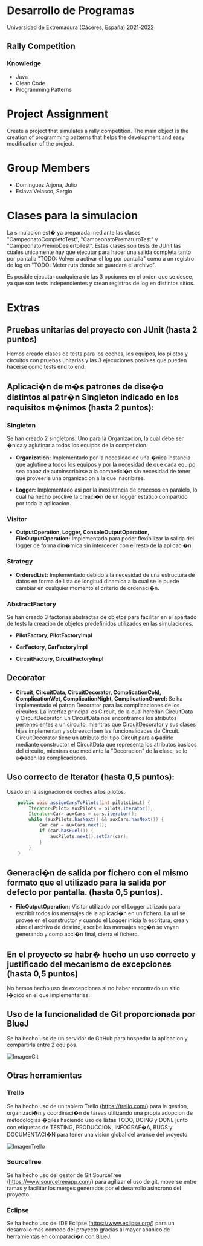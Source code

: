 # Desarrollo de Programas

Universidad de Extremadura (Cáceres, España)
2021-2022

## Rally Competition

### Knowledge

- Java
- Clean Code
- Programming Patterns

# Project Assignment

Create a project that simulates a rally competition. The main object is the creation of programming patterns that helps the development and easy modification of the project.

# Group Members

- Dominguez Arjona, Julio
- Eslava Velasco, Sergio

# Clases para la simulacion

La simulacion est� ya preparada mediante las clases "CampeonatoCompletoTest", "CampeonatoPrematuroTest" y "CampeonatoPremioDesiertoTest". Estas clases son tests de JUnit las cuales unicamente hay que ejecutar para hacer una salida completa tanto por pantalla "TODO: Volver a activar el log por pantalla" como a un registro de log en "TODO: Meter ruta donde se guardara el archivo".

Es posible ejecutar cualquiera de las 3 opciones en el orden que se desee, ya que son tests independientes y crean registros de log en distintos sitios.

# Extras

## Pruebas unitarias del proyecto con JUnit (hasta 2 puntos)
Hemos creado clases de tests para los coches, los equipos, los pilotos y circuitos con pruebas unitarias y las 3 ejecuciones posibles que pueden hacerse como tests end to end.

## Aplicaci�n de m�s patrones de dise�o distintos al patr�n Singleton indicado en los requisitos m�nimos (hasta 2 puntos):

### Singleton

Se han creado 2 singletons. Uno para la Organizacion, la cual debe ser �nica y aglutinar a todos los equipos de la competicion.

- **Organization:** Implementado por la necesidad de una �nica instancia que aglutine a todos los equipos y por la necesidad de que cada equipo sea capaz de autoinscribirse a la competici�n sin necesidad de tener que proveerle una organizacion a la que inscribirse.

- **Logger:** Implementado asi por la inexistencia de procesos en paralelo, lo cual ha hecho proclive la creaci�n de un logger estatico compartido por toda la aplicacion.

### Visitor

- **OutputOperation, Logger, ConsoleOutputOperation, FileOutputOperation:** Implementado para poder flexibilizar la salida del logger de forma din�mica sin interceder con el resto de la aplicaci�n.

### Strategy

- **OrderedList:** Implementado debido a la necesidad de una estructura de datos en forma de lista de longitud dinamica a la cual se le puede cambiar en cualquier momento el criterio de ordenaci�n.

### AbstractFactory

Se han creado 3 factorias abstractas de objetos para facilitar en el apartado de tests la creacion de objetos predefinidos utilizados en las simulaciones.

- **PilotFactory, PilotFactoryImpl**

- **CarFactory, CarFactoryImpl**

- **CircuitFactory, CircuitFactoryImpl**

## Decorator

- **Circuit, CircuitData, CircuitDecorator, ComplicationCold, ComplicationWet, ComplicationNight, ComplicationGravel:** Se ha implementado el patron Decorator para las complicaciones de los circuitos. La interfaz principal es Circuit, de la cual heredan CircuitData y CircuitDecorator. En CircuitData nos encontramos los atributos pertenecientes a un circuito, mientras que CircuitDecorator y sus clases hijas implementan y sobreescriben las funcionalidades de Circuit. CircuitDecorator tiene un atributo del tipo Circuit para a�adirle mediante constructor el CircuitData que representa los atributos basicos del circuito, mientras que mediante la "Decoracion" de la clase, se le a�aden las complicaciones.

## Uso correcto de Iterator  (hasta 0,5 puntos): 

Usado en la asignacion de coches a los pilotos.

``` java
	public void assignCarsToPilots(int pilotsLimit) {
		Iterator<Pilot> auxPilots = pilots.iterator();
		Iterator<Car> auxCars = cars.iterator();
		while (auxPilots.hasNext() && auxCars.hasNext()) {
			Car car = auxCars.next();
			if (car.hasFuel()) {
				auxPilots.next().setCar(car);
			}
		}
	}
```


## Generaci�n de salida por fichero con  el mismo formato que el utilizado para la salida por defecto por pantalla. (hasta 0,5 puntos).

- **FileOutputOperation:** Visitor utilizado por el Logger utilizado para escribir todos los mensajes de la aplicaci�n en un fichero. La url se provee en el constructor y cuando el Logger inicia la escritura, crea y abre el archivo de destino, escribe los mensajes seg�n se vayan generando y como acci�n final, cierra el fichero. 

## En el proyecto se habr� hecho un uso correcto y justificado del mecanismo de excepciones (hasta 0,5 puntos)

No hemos hecho uso de excepciones al no haber encontrado un sitio l�gico en el que implementarlas.

## Uso de la funcionalidad de Git proporcionada por BlueJ

Se ha hecho uso de un servidor de GitHub para hospedar la aplicacion y compartirla entre 2 equipos.

![ImagenGit](./Git1.PNG)

## Otras herramientas

### Trello

Se ha hecho uso de un tablero Trello (https://trello.com/) para la gestion, organizaci�n y coordinaci�n de tareas utilizando una propia adopcion de metodologias �giles haciendo uso de listas TODO, DOING y DONE junto con etiquetas de TESTING, PRODUCCION, INFOGRAF�A, BUGS y DOCUMENTACI�N para tener una vision global del avance del proyecto.

![ImagenTrello](./Trello1.png)

### SourceTree

Se ha hecho uso del gestor de Git SourceTree (https://www.sourcetreeapp.com/) para agilizar el uso de git, moverse entre ramas y facilitar los merges generados por el desarrollo asincrono del proyecto.

### Eclipse

Se ha hecho uso del IDE Eclipse (https://www.eclipse.org/) para un desarrollo mas comodo del proyecto gracias al mayor abanico de herramientas en comparaci�n con BlueJ.
